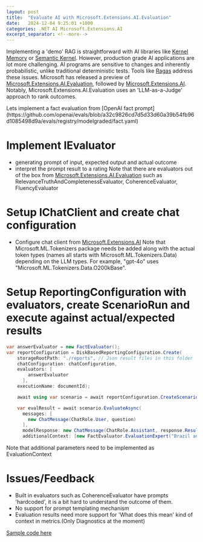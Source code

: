```yaml
---
layout: post
title:  "Evaluate AI with Microsoft.Extensions.AI.Evaluation"
date:   2024-12-04 9:25:01 +1000
categories: .NET AI Microsoft.Extensions.AI
excerpt_separator: <!--more-->
---
```


Implementing a 'demo' RAG is straightforward with AI libraries like [Kernel Memory](https://github.com/microsoft/kernel-memory) or [Semantic Kernel](https://github.com/microsoft/semantic-kernel). However, production grade AI applications are lot more challenging. AI programs are sensitive to changes and inherently probabilistic, unlike traditional deterministic tests. Tools like [Ragas](https://docs.ragas.io/en/stable/) address these issues. Microsoft has released a preview of [Microsoft.Extensions.AI.Evaluation](https://devblogs.microsoft.com/dotnet/evaluate-the-quality-of-your-ai-applications-with-ease/), followed by [Microsoft.Extensions.AI](https://devblogs.microsoft.com/dotnet/introducing-microsoft-extensions-ai-preview). Notably, Microsoft.Extensions.AI.Evaluation uses an 'LLM-as-a-Judge' approach to rank outcomes.
<!--more-->Lets implement a fact evaluation from [OpenAI fact prompt](https://github.com/openai/evals/blob/a32c9826cd7d5d33d60a39b54fb96d1085498d9a/evals/registry/modelgraded/fact.yaml)

# Implement IEvaluator
- generating prompt of input, expected output and actual outcome
- interpret the prompt result to a rating
Note that there are evaluators out of the box from [Microsoft.Extensions.AI.Evaluation](https://devblogs.microsoft.com/dotnet/evaluate-the-quality-of-your-ai-applications-with-ease/) such as RelevanceTruthAndCompletenessEvaluator, CoherenceEvaluator, FluencyEvaluator

# Setup IChatClient and create chat configuration
- Configure chat client from [Microsoft.Extensions.AI](https://devblogs.microsoft.com/dotnet/introducing-microsoft-extensions-ai-preview)
Note that Microsoft.ML.Tokenizers package needs be added along with the actual token types (names all starts with Microsoft.ML.Tokenizers.Data) depending on the LLM types. For example, "gpt-4o" uses "Microsoft.ML.Tokenizers.Data.O200kBase".

# Setup ReportingConfiguration with evaluators, create ScenarioRun and execute against actual/expected results 
```csharp
var answerEvaluator = new FactEvaluator();
var reportConfiguration = DiskBasedReportingConfiguration.Create(
    storageRootPath: "./reports", // Json result files in this folder
    chatConfiguration: chatConfiguration,
    evaluators: [
        answerEvaluator
      ],
    executionName: documentId);

    await using var scenario = await reportConfiguration.CreateScenarioRunAsync(indexName);

    var evalResult = await scenario.EvaluateAsync(
      messages: [
        new ChatMessage(ChatRole.User, question)
      ],
      modelResponse: new ChatMessage(ChatRole.Assistant, response.Result),
      additionalContext: [new FactEvaluator.EvaluationExpert("Brazil and Bolivia")]);
```
Note that additional parameters need to be implemented as EvaluationContext

# Issues/Feedback
- Built in evaluators such as CoherenceEvaluator have prompts 'hardcoded', it is a bit hard to understand the outcome of them.
- No support for prompt templating mechanism
- Evaluation results need more support for 'What does this mean' kind of context in metrics.(Only Diagnostics at the moment)


[Sample code here](https://github.com/StormHub/stormhub/tree/main/resources/2024-12-05/ConsoleApp)